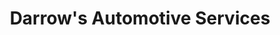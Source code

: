---
title: "Darrow's Automotive Services"
url: /toledo/darrows-automotive-services/
shop: car repair
---